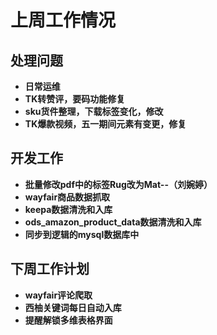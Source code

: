 # 上周工作情况
## **处理问题**
- **日常运维**
- **TK转赞评，要码功能修复**
- **sku货件整理，下载标签变化，修改**
- **TK爆款视频，五一期间元素有变更，修复**

## **开发工作**
- **批量修改pdf中的标签Rug改为Mat--（刘婉婷）**
- **wayfair商品数据抓取**
- **keepa数据清洗和入库**
- **ods_amazon_product_data数据清洗和入库**
- **同步到逻辑的mysql数据库中**

## **下周工作计划**

- **wayfair评论爬取**
- **西柚关键词每日自动入库**
- **提醒解锁多维表格界面**